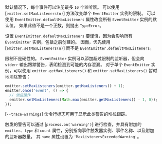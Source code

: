 <!-- YAML
added: v0.11.2
-->

默认情况下，每个事件可以注册最多 `10` 个监听器。
可以使用 [`emitter.setMaxListeners(n)`] 方法改变单个 `EventEmitter` 实例的限制。
可以使用 `EventEmitter.defaultMaxListeners` 属性改变所有 `EventEmitter` 实例的默认值。
如果此值不是一个正数，则抛出 `TypeError`。

设置 `EventEmitter.defaultMaxListeners` 要谨慎，因为会影响所有 `EventEmitter` 实例，包括之前创建的。
因而，优先使用 [`emitter.setMaxListeners(n)`] 而不是 `EventEmitter.defaultMaxListeners`。

限制不是硬性的。
`EventEmitter` 实例可以添加超过限制的监听器，但会向 `stderr` 输出跟踪警告，表明检测到可能的内存泄漏。
对于单个 `EventEmitter` 实例，可以使用 `emitter.getMaxListeners()` 和 `emitter.setMaxListeners()` 暂时地消除警告：


```js
emitter.setMaxListeners(emitter.getMaxListeners() + 1);
emitter.once('event', () => {
  // 做些操作
  emitter.setMaxListeners(Math.max(emitter.getMaxListeners() - 1, 0));
});
```

[`--trace-warnings`] 命令行标志可用于显示此类警告的堆栈跟踪。

触发的警告可以通过 [`process.on('warning')`] 进行检查，并具有附加的 `emitter`、`type` 和 `count` 属性，分别指向事件触发器实例、事件名称、以及附加的监听器数量。 
其 `name` 属性设置为 `'MaxListenersExceededWarning'`。

